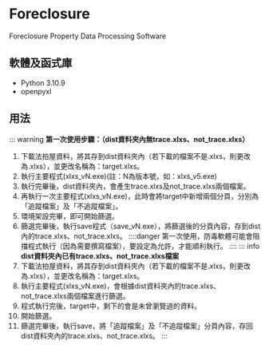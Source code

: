 # Foreclosure
Foreclosure Property Data Processing Software

## 軟體及函式庫
-  Python 3.10.9
-  openpyxl

## 用法
::: warning
**第一次使用步驟：（dist資料夾內無trace.xlxs、not_trace.xlxs）**
1. 下載法拍屋資料，將其存到dist資料夾內（若下載的檔案不是.xlxs，則更改為.xlxs），並更改名稱為：target.xlxs。
2. 執行主要程式(xlxs_vN.exe)(註：N為版本號，如：xlxs_v5.exe)
3. 執行完畢後，dist資料夾內，會產生trace.xlxs及not_trace.xlxs兩個檔案。
4. 再執行一次主要程式(xlxs_vN.exe)，此時會將target中新增兩個分頁，分別為「追蹤檔案」及「不追蹤檔案」。
5. 環境架設完畢，即可開始篩選。
6. 篩選完畢後，執行save程式（save_vN.exe），將篩選後的分頁內容，存到dist內的trace.xlxs、not_trace.xlxs。
::::danger
第一次使用，防毒軟體可能會阻擋程式執行（因為需要撰寫檔案），要設定為允許，才能順利執行。
::::
::: info
**dist資料夾內已有trace.xlxs、not_trace.xlxs檔案**
1. 下載法拍屋資料，將其存到dist資料夾內（若下載的檔案不是.xlxs，則更改為.xlxs），並更改名稱為：target.xlxs。
2.  執行主要程式(xlxs_vN.exe)，會根據dist資料夾內的trace.xlxs、not_trace.xlxs兩個檔案進行篩選。
3.  程式執行完後，target中，剩下的會是未曾瀏覽過的資料。
4.  開始篩選。
5.  篩選完畢後，執行save，將「追蹤檔案」及「不追蹤檔案」分頁內容，存回dist資料夾內的trace.xlxs、not_trace.xlxs。
:::
